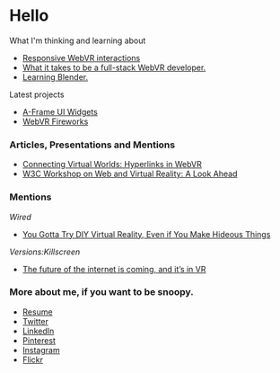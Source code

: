 # Hello

What I'm thinking and learning about

* [Responsive WebVR interactions](/responsive-webvr-interactions/)
* [What it takes to be a full-stack WebVR developer.](/full-stack-webvr/)
* [Learning Blender.](/learning-blender/)

Latest projects

* [A-Frame UI Widgets](https://github.com/caseyyee/aframe-ui-widgets)
* [WebVR Fireworks](https://github.com/caseyyee/webvr-fireworks)

### Articles, Presentations and Mentions

* [Connecting Virtual Worlds: Hyperlinks in WebVR](https://blog.mozvr.com/connecting-virtual-worlds-hyperlinks-in-webvr/)
* [W3C Workshop on Web and Virtual Reality: A Look Ahead](https://hacks.mozilla.org/2016/12/w3c-workshop-on-web-and-virtual-reality-a-look-ahead/)


### Mentions
*Wired*

* [You Gotta Try DIY Virtual Reality, Even if You Make Hideous Things](https://www.wired.com/2017/02/gotta-try-diy-virtual-reality-even-make-hideous-things/)

*Versions:Killscreen*

* [The future of the internet is coming, and it’s in VR](https://versions.killscreen.com/future-internet-coming-vr/)

### More about me, if you want to be snoopy.

* [Resume](github.com/caseyyee/resume)
* [Twitter](https://twitter.com/whoyee)
* [LinkedIn](https://www.linkedin.com/in/casey-yee-b790441b/)
* [Pinterest](https://www.pinterest.com/whoyee/)
* [Instagram](https://www.instagram.com/caseyyee/)
* [Flickr](https://www.flickr.com/photos/caseyyee)

